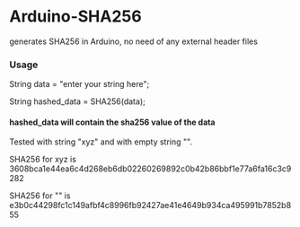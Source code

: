 # Arduino-SHA256
generates SHA256 in Arduino, no need of any external header files

### Usage

String data = "enter your string here";

String hashed_data = SHA256(data);

#### hashed_data will contain the sha256 value of the data

Tested with string "xyz" and with empty string "".

SHA256 for xyz is 3608bca1e44ea6c4d268eb6db02260269892c0b42b86bbf1e77a6fa16c3c9282

SHA256 for "" is e3b0c44298fc1c149afbf4c8996fb92427ae41e4649b934ca495991b7852b855


